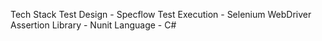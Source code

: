 Tech Stack
Test Design - Specflow
Test Execution - Selenium WebDriver
Assertion Library - Nunit
Language - C#
